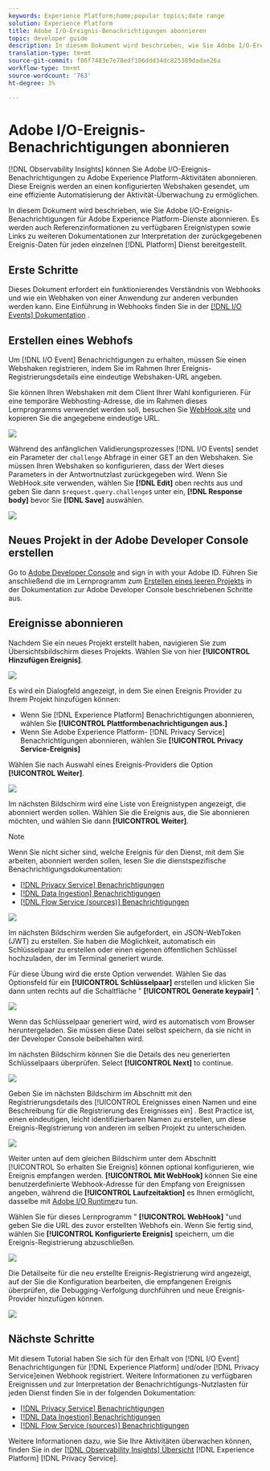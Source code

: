 ```yaml
---
keywords: Experience Platform;home;popular topics;date range
solution: Experience Platform
title: Adobe I/O-Ereignis-Benachrichtigungen abonnieren
topic: developer guide
description: In diesem Dokument wird beschrieben, wie Sie Adobe I/O-Ereignis-Benachrichtigungen für Adobe Experience Platform-Dienste abonnieren. Es werden auch Referenzinformationen zu verfügbaren Ereignistypen sowie Links zu weiteren Dokumentationen zur Interpretation der zurückgegebenen Ereignis-Daten für jeden [!DNL Platform] anwendbaren Dienst bereitgestellt.
translation-type: tm+mt
source-git-commit: f86f7483e7e78edf106ddd34dc825389dadae26a
workflow-type: tm+mt
source-wordcount: '763'
ht-degree: 3%

---
```



# Adobe I/O-Ereignis-Benachrichtigungen abonnieren

[!DNL Observability Insights] können Sie Adobe I/O-Ereignis-Benachrichtigungen zu Adobe Experience Platform-Aktivitäten abonnieren. Diese Ereignis werden an einen konfigurierten Webshaken gesendet, um eine effiziente Automatisierung der Aktivität-Überwachung zu ermöglichen.

In diesem Dokument wird beschrieben, wie Sie Adobe I/O-Ereignis-Benachrichtigungen für Adobe Experience Platform-Dienste abonnieren. Es werden auch Referenzinformationen zu verfügbaren Ereignistypen sowie Links zu weiteren Dokumentationen zur Interpretation der zurückgegebenen Ereignis-Daten für jeden einzelnen [!DNL Platform] Dienst bereitgestellt.

## Erste Schritte

Dieses Dokument erfordert ein funktionierendes Verständnis von Webhooks und wie ein Webhaken von einer Anwendung zur anderen verbunden werden kann. Eine Einführung in Webhooks finden Sie in der [[!DNL I/O Events] Dokumentation](https://www.adobe.io/apis/experienceplatform/events/docs.html#!adobedocs/adobeio-events/master/intro/webhook_docs_intro.md) .

## Erstellen eines Webhofs

Um [!DNL I/O Event] Benachrichtigungen zu erhalten, müssen Sie einen Webshaken registrieren, indem Sie im Rahmen Ihrer Ereignis-Registrierungsdetails eine eindeutige Webshaken-URL angeben.

Sie können Ihren Webshaken mit dem Client Ihrer Wahl konfigurieren. Für eine temporäre Webhosting-Adresse, die im Rahmen dieses Lernprogramms verwendet werden soll, besuchen Sie [WebHook.site](https://webhook.site/) und kopieren Sie die angegebene eindeutige URL.

![](../images/notifications/webhook-url.png)

Während des anfänglichen Validierungsprozesses [!DNL I/O Events] sendet ein Parameter der `challenge` Abfrage in einer GET an den Webshaken. Sie müssen Ihren Webshaken so konfigurieren, dass der Wert dieses Parameters in der Antwortnutzlast zurückgegeben wird. Wenn Sie WebHook.site verwenden, wählen Sie **[!DNL Edit]** oben rechts aus und geben Sie dann `$request.query.challenge$` unter ein, **[!DNL Response body]** bevor Sie **[!DNL Save]** auswählen.

![](../images/notifications/response-challenge.png)

## Neues Projekt in der Adobe Developer Console erstellen

Go to [Adobe Developer Console](https://www.adobe.com/go/devs_console_ui_de) and sign in with your Adobe ID. Führen Sie anschließend die im Lernprogramm zum [Erstellen eines leeren Projekts](https://www.adobe.io/apis/experienceplatform/console/docs.html#!AdobeDocs/adobeio-console/master/projects-empty.md) in der Dokumentation zur Adobe Developer Console beschriebenen Schritte aus.

## Ereignisse abonnieren

Nachdem Sie ein neues Projekt erstellt haben, navigieren Sie zum Übersichtsbildschirm dieses Projekts. Wählen Sie von hier **[!UICONTROL Hinzufügen Ereignis]**.

![](../images/notifications/add-event-button.png)

Es wird ein Dialogfeld angezeigt, in dem Sie einen Ereignis Provider zu Ihrem Projekt hinzufügen können:

* Wenn Sie [!DNL Experience Platform] Benachrichtigungen abonnieren, wählen Sie **[!UICONTROL Plattformbenachrichtigungen aus.]**
* Wenn Sie Adobe Experience Platform- [!DNL Privacy Service] Benachrichtigungen abonnieren, wählen Sie **[!UICONTROL Privacy Service-Ereignis]**

Wählen Sie nach Auswahl eines Ereignis-Providers die Option **[!UICONTROL Weiter]**.

![](../images/notifications/event-provider.png)

Im nächsten Bildschirm wird eine Liste von Ereignistypen angezeigt, die abonniert werden sollen. Wählen Sie die Ereignis aus, die Sie abonnieren möchten, und wählen Sie dann **[!UICONTROL Weiter]**.

>[!NOTE]
>
>Wenn Sie nicht sicher sind, welche Ereignis für den Dienst, mit dem Sie arbeiten, abonniert werden sollen, lesen Sie die dienstspezifische Benachrichtigungsdokumentation:
>
>* [[!DNL Privacy Service] Benachrichtigungen](../../privacy-service/privacy-events.md)
>* [[!DNL Data Ingestion] Benachrichtigungen](../../ingestion/quality/subscribe-events.md)
>* [[!DNL Flow Service (sources)] Benachrichtigungen](../../sources/notifications.md)


![](../images/notifications/choose-event-subscriptions.png)

Im nächsten Bildschirm werden Sie aufgefordert, ein JSON-WebToken (JWT) zu erstellen. Sie haben die Möglichkeit, automatisch ein Schlüsselpaar zu erstellen oder einen eigenen öffentlichen Schlüssel hochzuladen, der im Terminal generiert wurde.

Für diese Übung wird die erste Option verwendet. Wählen Sie das Optionsfeld für ein **[!UICONTROL Schlüsselpaar]** erstellen und klicken Sie dann unten rechts auf die Schaltfläche &quot; **[!UICONTROL Generate keypair]** &quot;.

![](../images/notifications/generate-keypair.png)

Wenn das Schlüsselpaar generiert wird, wird es automatisch vom Browser heruntergeladen. Sie müssen diese Datei selbst speichern, da sie nicht in der Developer Console beibehalten wird.

Im nächsten Bildschirm können Sie die Details des neu generierten Schlüsselpaars überprüfen. Select **[!UICONTROL Next]** to continue.

![](../images/notifications/keypair-generated.png)

Geben Sie im nächsten Bildschirm im Abschnitt mit den Registrierungsdetails des [!UICONTROL Ereignisses einen Namen und eine Beschreibung für die Registrierung des Ereignisses ein] . Best Practice ist, einen eindeutigen, leicht identifizierbaren Namen zu erstellen, um diese Ereignis-Registrierung von anderen im selben Projekt zu unterscheiden.

![](../images/notifications/registration-details.png)

Weiter unten auf dem gleichen Bildschirm unter dem Abschnitt [!UICONTROL So erhalten Sie Ereignis] können optional konfigurieren, wie Ereignis empfangen werden. **[!UICONTROL Mit WebHook]** können Sie eine benutzerdefinierte Webhook-Adresse für den Empfang von Ereignissen angeben, während die **[!UICONTROL Laufzeitaktion]** es Ihnen ermöglicht, dasselbe mit [Adobe I/O Runtime](https://www.adobe.io/apis/experienceplatform/runtime/docs.html)zu tun.

Wählen Sie für dieses Lernprogramm &quot; **[!UICONTROL WebHook]** &quot;und geben Sie die URL des zuvor erstellten Webhofs ein. Wenn Sie fertig sind, wählen Sie **[!UICONTROL Konfigurierte Ereignis]** speichern, um die Ereignis-Registrierung abzuschließen.

![](../images/notifications/receive-events.png)

Die Detailseite für die neu erstellte Ereignis-Registrierung wird angezeigt, auf der Sie die Konfiguration bearbeiten, die empfangenen Ereignis überprüfen, die Debugging-Verfolgung durchführen und neue Ereignis-Provider hinzufügen können.

![](../images/notifications/registration-complete.png)

## Nächste Schritte

Mit diesem Tutorial haben Sie sich für den Erhalt von [!DNL I/O Event] Benachrichtigungen für [!DNL Experience Platform] und/oder [!DNL Privacy Service]einen Webhook registriert. Weitere Informationen zu verfügbaren Ereignissen und zur Interpretation der Benachrichtigungs-Nutzlasten für jeden Dienst finden Sie in der folgenden Dokumentation:

* [[!DNL Privacy Service] Benachrichtigungen](../../privacy-service/privacy-events.md)
* [[!DNL Data Ingestion] Benachrichtigungen](../../ingestion/quality/subscribe-events.md)
* [[!DNL Flow Service (sources)] Benachrichtigungen](../../sources/notifications.md)

Weitere Informationen dazu, wie Sie Ihre Aktivitäten überwachen können, finden Sie in der [[!DNL Observability Insights] Übersicht](../home.md) [!DNL Experience Platform] [!DNL Privacy Service].
